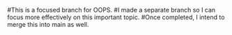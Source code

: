 #This is a focused branch for OOPS.
#I made a separate branch so I can focus more effectively on this important topic.
#Once completed, I intend to merge this into main as well.